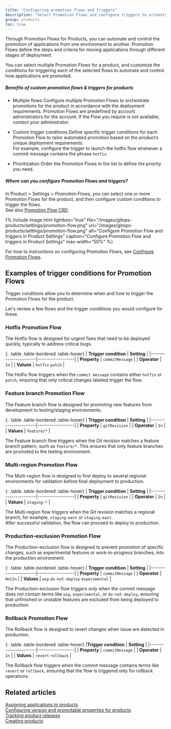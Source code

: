 ```yaml
---
title: "Configuring promotion flows and triggers"
description: "Select Promotion Flows and configure triggers to orchestrate product promotions"
group: products
toc: true
---
```



Through Promotion Flows for Products, you can automate and control the promotion of applications from one environment to another. Promotion Flows define the steps and criteria for moving applications through different stages of deployment. 

You can select multiple Promotion Flows for a product, and customize the conditions for triggering each of the selected flows to automate and control how applications are promoted.


##### Benefits of custom promotion flows & triggers for products


* Multiple flows
  Configure multiple Promotion Flows to orchestrate promotions for the product in accordance with the deployment requirements.
  Promotion Flows are predefined by account administrators for the account. If the Flow you require is not available, contact your administrator.  


* Custom trigger conditions
  Define specific trigger conditions for each Promotion Flow to tailor automated promotion based on the product’s unique deployment requirements.  
  For example, configure the trigger to launch the hotfix flow whenever a commit message contains the phrase `hotfix`.
 

* Prioritization
  Order the Promotion Flows in the list to define the priority you need.


##### Where can you configure Promotion Flows and triggers? 
In Product > Settings > Promotion Flows, you can select one or more Promotion Flows for the product, and then configure custom conditions to trigger the flows.  
See also [Promotion Flow CRD]({{site.baseurl}}/docs/promotions/entities/yaml/promotion-flow-crd/).


{% include 
	image.html 
	lightbox="true" 
	file="/images/gitops-products/settings/promotion-flow.png" 
	url="/images/gitops-products/settings/promotion-flow.png" 
	alt="Configure Promotion Flow and triggers in Product Settings" 
	caption="Configure Promotion Flow and triggers in Product Settings"
  max-width="50%" 
%}


For how to instructions on configuring Promotion Flows, see [Configure Promotion Flows]({{site.baseurl}}/docs/products/configure-product-settings/#configure-promotion-flows).


## Examples of trigger conditions for Promotion Flows

Trigger conditions allow you to determine when and how to trigger the Promotion Flows for the product.

Let's review a few flows and the trigger conditions you would configure for these.


### Hotfix Promotion Flow

The Hotfix flow is designed for urgent fixes that need to be deployed quickly, typically to address critical bugs.


{: .table .table-bordered .table-hover}
| **Trigger condition** | **Setting** |
|----------------------|------------------|
| **Property**         | `commitMessage`  |
| **Operator**          | `In`            |
| **Values**           | `hotfix` `patch`  |

The Hotfix flow triggers when the `commit message` contains either `hotfix` or `patch`, ensuring that only critical changes labeled trigger the flow.


### Feature branch Promotion Flow

The Feature branch flow is designed for promoting new features from development to testing/staging environments.


{: .table .table-bordered .table-hover}
| **Trigger condition** | **Setting** |
|----------------------|------------------|
| **Property**         | `gitRevision`  |
| **Operator**          | `In`          |
| **Values**           | `feature/*`   |

The Feature branch flow triggers when the Git revision matches a feature branch pattern, such as `feature/*`. This ensures that only feature branches are promoted to the testing environment. 

### Multi-region Promotion Flow
The Multi-region flow is designed to first deploy to several regional environments for validation before final deployment to production.

{: .table .table-bordered .table-hover}
| **Trigger condition** | **Setting** |
|----------------------|------------------|
| **Property**         | `gitRevision`  |
| **Operator**          | `In`          |
| **Values**           | `staging-*`   |


The Multi-region flow triggers when the Git revision matches a regional branch, for example, `staging-west` or `staging-east`.  
After successful validation, the flow can proceed to deploy to production.


### Production-exclusion Promotion Flow
The Production-exclusion flow is designed to prevent promotion of specific changes, such as experimental features or work-in-progress branches, into the production environment.


{: .table .table-bordered .table-hover}
| **Trigger condition** | **Setting** |
|----------------------|------------------|
| **Property**         | `commitMessage`  |
| **Operator**          | `NotIn`          |
| **Values**           | `wip` `do-not-deploy` `experimental`  |


The Production-exclusion flow triggers _only_ when the commit message does not contain terms like `wip`, `experimental`, or `do-not-deploy`, ensuring that unfinished or unstable features are excluded from being deployed to production. 

### Rollback Promotion Flow

The Rollback flow is designed to revert changes when issue are detected in production.


{: .table .table-bordered .table-hover}
|**Trigger condition** | **Setting** |
|----------------------|------------------|
| **Property**         | `commitMessage`  |
| **Operator**          | `In`          |
| **Values**           | `revert` `rollback`  |


The Rollback flow triggers when the commit message contains terms like `revert` or `rollback`, ensuring that the flow is triggered only for rollback operations.

<!--- ##  Promotion Flow CRD

As with other GitOps entities, you can configure Promotion Flow settings in either Form or YAML modes.  

Once configured and committed, these settings are saved as the `promotion-flow` resource within the Shared Configuration Repository in the GitOps Runtime selected as the Configuration Runtime. The path in the Shared Configuration Repo is `<gitops-runtime>/<shared-configuration-repo>/resources/entities/promotion-flows/`.  
See [Shared Configuration Repository]({{site.baseurl}}/docs/installation/gitops/shared-configuration/) and [Designating Configuration Runtimes]({{site.baseurl}}/docs/installation/gitops/configuration-runtime/).  

To configure directly in YAML, refer to our [Promotion Flow CRD](tbd) for the syntax requirements and descriptions. -->


## Related articles
[Assigning applications to products]({{site.baseurl}}/docs/products/assign-applications/)   
[Configuring version and promotable properties for products]({{site.baseurl}}/docs/products/promotion-version-properties/)  
[Tracking product releases]({{site.baseurl}}/docs/promotions/releases/)  
[Creating products]({{site.baseurl}}/docs/products/create-product/)   




